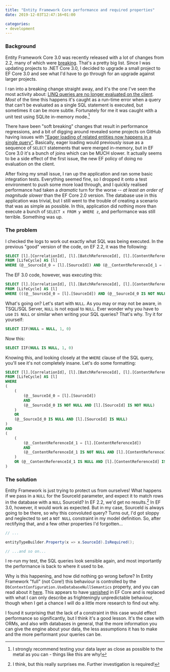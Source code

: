 ```yaml
---
title: "Entity Framework Core performance and required properties"
date: 2019-12-03T12:47:16+01:00

categories:
- development
---
```


### Background

Entity Framework Core 3.0 was recently released with a lot of changes from 2.2, many of which were [breaking](https://docs.microsoft.com/en-us/ef/core/what-is-new/ef-core-3.0/breaking-changes). That's a pretty big list. Since I was updating projects to .NET Core 3.0, I decided to upgrade a small project to EF Core 3.0 and see what I'd have to go through for an upgrade against larger projects.

I ran into a breaking change straight away, and it's the one I've seen the most activity about: [LINQ queries are no longer evaluated on the client](https://docs.microsoft.com/en-us/ef/core/what-is-new/ef-core-3.0/breaking-changes#linq-queries-are-no-longer-evaluated-on-the-client). _Most_ of the time this happens it's caught as a run-time error when a query that can't be evaluated as a single SQL statement is executed, but sometimes it can be more subtle. Fortunately for me it was caught with a unit test using SQLite in-memory mode.[^1]

There have been "soft breaking" changes that result in performance regressions, and a bit of digging around revealed some projects on GitHub having issues with ["Eager loading of related entities now happens in a single query"](https://docs.microsoft.com/en-us/ef/core/what-is-new/ef-core-3.0/breaking-changes#eager-loading-single-query). Basically, eager loading would previously issue as a sequence of `SELECT` statements that were merged in-memory, but in EF Core 3.0 it's a bunch of joins which can be MUCH slower. It actually seems to be a side effect of the first issue, the new EF policy of doing no evaluation on the client.

After fixing my small issue, I ran up the application and ran some basic integration tests. Everything seemed fine, so I dropped it onto a test environment to push some more load through, and I quickly realised performance had taken a _dramatic_ turn for the worse -- _at least an order of magnitude slower_ than the EF Core 2.0 version. The database use in this application was trivial, but I still went to the trouble of creating a scenario that was as simple as possible. In this, application did nothing more than execute a bunch of `SELECT x FROM y WHERE z`, and performance was still terrible. Something was up.

### The problem

I checked the logs to work out exactly what SQL was being executed. In the previous "good" version of the code, on EF 2.2, it was the following:

``` sql
SELECT [l].[CorrelationId], [l].[BatchReferenceId], [l].[ContentReferenceId], [l].[CurrentState], [l].[RowVersion], [l].[SourceId], [l].[StoredAt], [l].[Version]
FROM [LifeCycle] AS [l]
WHERE (@__SourceId_0 = [l].[SourceId]) AND (@__ContentReferenceId_1 = [l].[ContentReferenceId])
```

The EF 3.0 code, however, was executing this:

``` sql
SELECT [l].[CorrelationId], [l].[BatchReferenceId], [l].[ContentReferenceId], [l].[CurrentState], [l].[RowVersion], [l].[SourceId], [l].[StoredOrResentAt], [l].[Version]
FROM [LifeCycle] AS [l]
WHERE (((@__SourceId_0 = [l].[SourceId]) AND (@__SourceId_0 IS NOT NULL AND [l].[SourceId] IS NOT NULL)) OR (@__SourceId_0 IS NULL AND [l].[SourceId] IS NULL)) AND (((@__ContentReferenceId_1 = [l].[ContentReferenceId]) AND (@__ContentReferenceId_1 IS NOT NULL AND [l].[ContentReferenceId] IS NOT NULL)) OR (@__ContentReferenceId_1 IS NULL AND [l].[ContentReferenceId] IS NULL))
```

What's going on? Let's start with `NULL`. As you may or may not be aware, in TSQL/SQL Server, `NULL` is not equal to `NULL`. Ever wonder why you have to use `IS NULL` or similar when writing your SQL queries? That's why. Try it for yourself:

``` sql
SELECT IIF(NULL = NULL, 1, 0)
```

Now this:

``` sql
SELECT IIF(NULL IS NULL, 1, 0)
```

Knowing this, and looking closely at the `WHERE` clause of the SQL query, you'll see it's not completely insane. Let's do some formatting:

``` sql
SELECT [l].[CorrelationId], [l].[BatchReferenceId], [l].[ContentReferenceId], [l].[CurrentState], [l].[RowVersion], [l].[SourceId], [l].[StoredOrResentAt], [l].[Version]
FROM [LifeCycle] AS [l]
WHERE 
(
    (
        (@__SourceId_0 = [l].[SourceId])
        AND
        (@__SourceId_0 IS NOT NULL AND [l].[SourceId] IS NOT NULL)
    )
    OR 
    (@__SourceId_0 IS NULL AND [l].[SourceId] IS NULL)
) 
AND 
(
    (
        (@__ContentReferenceId_1 = [l].[ContentReferenceId]) 
        AND
        (@__ContentReferenceId_1 IS NOT NULL AND [l].[ContentReferenceId] IS NOT NULL)
    ) 
    OR (@__ContentReferenceId_1 IS NULL AND [l].[ContentReferenceId] IS NULL)
)
```

### The solution

Entity Framework is just trying to protect us from ourselves! What happens if we pass in a `NULL` for the SourceId parameter, and expect it to match rows in the database with a `NULL` SourceId? In EF 2.2, we'd get no results.[^2] In EF 3.0, however, it would work as expected. But in my case, SourceId is always going to be there, so why this convoluted query? Turns out, I'd got sloppy and neglected to set a `NOT NULL` constraint in my model definition. So, after rectifying that, and a few other properties I'd forgotten...

``` cs
// ...

entityTypeBuilder.Property(x => x.SourceId).IsRequired();

// ...and so on...
```

I re-run my test, the SQL queries look sensible again, and most importantly the performance is back to where it used to be.

Why is this happening, and how did nothing go wrong before? In Entity Framework "full" (not Core!) this behaviour is controlled by the `DbContextConfiguration.UseDatabaseNullSemantics` property, and you can read about it [here](https://docs.microsoft.com/en-us/dotnet/api/system.data.entity.infrastructure.dbcontextconfiguration.usedatabasenullsemantics?view=entity-framework-6.2.0). This appears to have [vanished](https://docs.microsoft.com/en-us/dotnet/api/microsoft.entityframeworkcore.dbcontextoptionsbuilder?view=efcore-3.0) in EF Core and is replaced with what I can only describe as frighteningly unpredictable behaviour, though when I get a chance I will do a little more research to find out why.

I found it surprising that the lack of a constraint in this case would effect performance so significantly, but I think it's a good lesson. It's the case with ORMs, and also with databases in general, that the more information you can give the engine about your data, the less assumptions it has to make and the more performant your queries can be.

[^1]: I strongly recommend testing your data layer as close as possible to the metal as you can - things like this are why!
[^2]: I think, but this really surprises me. Further investigation is required!